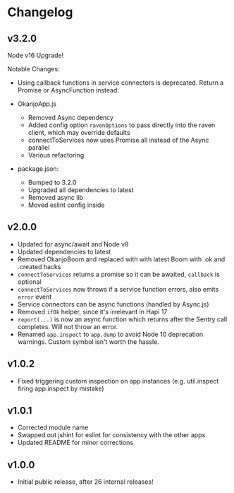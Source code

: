 # Changelog

## v3.2.0
Node v16 Upgrade!

Notable Changes:
- Using callback functions in service connectors is deprecated. Return a Promise or AsyncFunction instead.

- OkanjoApp.js
    - Removed Async dependency
    - Added config option `ravenOptions` to pass directly into the raven client, which may override defaults
    - connectToServices now uses Promise.all instead of the Async parallel
    - Various refactoring
- package.json:
    - Bumped to 3.2.0
    - Upgraded all dependencies to latest
    - Removed async lib
    - Moved eslint config inside

## v2.0.0
 * Updated for async/await and Node v8
 * Updated dependencies to latest
 * Removed OkanjoBoom and replaced with with latest Boom with .ok and .created hacks
 * `connectToServices` returns a promise so it can be awaited, `callback` is optional
 * `connectToServices` now throws if a service function errors, also emits `error` event
 * Service connectors can be async functions (handled by Async.js)
 * Removed `ifOk` helper, since it's irrelevant in Hapi 17
 * `report(...)` is now an async function which returns after the Sentry call completes. Will not throw an error.
 * Renamed `app.inspect` to `app.dump` to avoid Node 10 deprecation warnings. Custom symbol isn't worth the hassle.

## v1.0.2
 * Fixed triggering custom inspection on app instances (e.g. util.inspect firing app.inspect by mistake)
 
## v1.0.1
 * Corrected module name
 * Swapped out jshint for eslint for consistency with the other apps
 * Updated README for minor corrections

## v1.0.0
 * Initial public release, after 26 internal releases!
